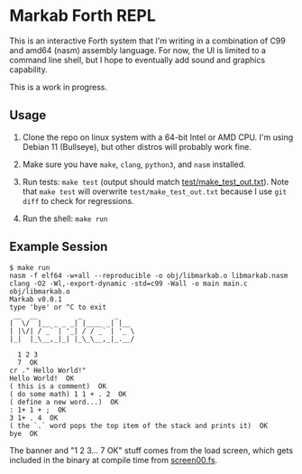 # Markab Forth REPL

This is an interactive Forth system that I'm writing in a combination of C99
and amd64 (nasm) assembly language. For now, the UI is limited to a command
line shell, but I hope to eventually add sound and graphics capability.

This is a work in progress.


## Usage

1. Clone the repo on linux system with a 64-bit Intel or AMD CPU. I'm using
   Debian 11 (Bullseye), but other distros will probably work fine.

2. Make sure you have `make`, `clang`, `python3`, and `nasm` installed.

3. Run tests: `make test` (output should match
   [test/make_test_out.txt](test/make_test_out.txt)). Note that `make test`
   will overwrite `test/make_test_out.txt` because I use `git diff` to check
   for regressions.

4. Run the shell: `make run`


## Example Session

```
$ make run
nasm -f elf64 -w+all --reproducible -o obj/libmarkab.o libmarkab.nasm
clang -O2 -Wl,-export-dynamic -std=c99 -Wall -o main main.c obj/libmarkab.o
Markab v0.0.1
type 'bye' or ^C to exit
 __  __          _        _
|  \/  |__ _ _ _| |____ _| |__
| |\/| / _` | '_| / / _` | '_ \
|_|  |_\__,_|_| |_\_\__,_|_.__/

  1 2 3
  7  OK
cr ." Hello World!"
Hello World!  OK
( this is a comment)  OK
( do some math) 1 1 + . 2  OK
( define a new word...)  OK
: 1+ 1 + ;  OK
3 1+ . 4  OK
( the `.` word pops the top item of the stack and prints it)  OK
bye  OK
```

The banner and "1 2 3... 7  OK" stuff comes from the load screen, which gets
included in the binary at compile time from [screen00.fs](screen00.fs).

